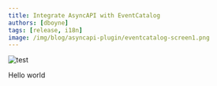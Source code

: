 ```yaml
---
title: Integrate AsyncAPI with EventCatalog
authors: [dboyne]
tags: [release, i18n]
image: /img/blog/asyncapi-plugin/eventcatalog-screen1.png
---
```


![test](/img/blog/asyncapi-plugin/eventcatalog-screen1.png)

Hello world